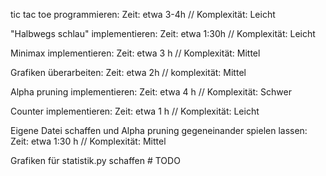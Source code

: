 tic tac toe programmieren:
Zeit: etwa 3-4h // Komplexität: Leicht 

"Halbwegs schlau" implementieren:
Zeit: etwa 1:30h // Komplexität: Leicht 

Minimax implementieren:
Zeit: etwa 3 h // Komplexität: Mittel

Grafiken überarbeiten:
Zeit: etwa 2h // komplexität: Mittel

Alpha pruning implementieren:
Zeit: etwa 4 h // Komplexität: Schwer 

Counter implementieren:
Zeit: etwa 1 h // Komplexität: Leicht

Eigene Datei schaffen und Alpha pruning gegeneinander spielen lassen:
Zeit: etwa 1:30 h // Komplexität: Mittel

Grafiken für statistik.py schaffen # TODO